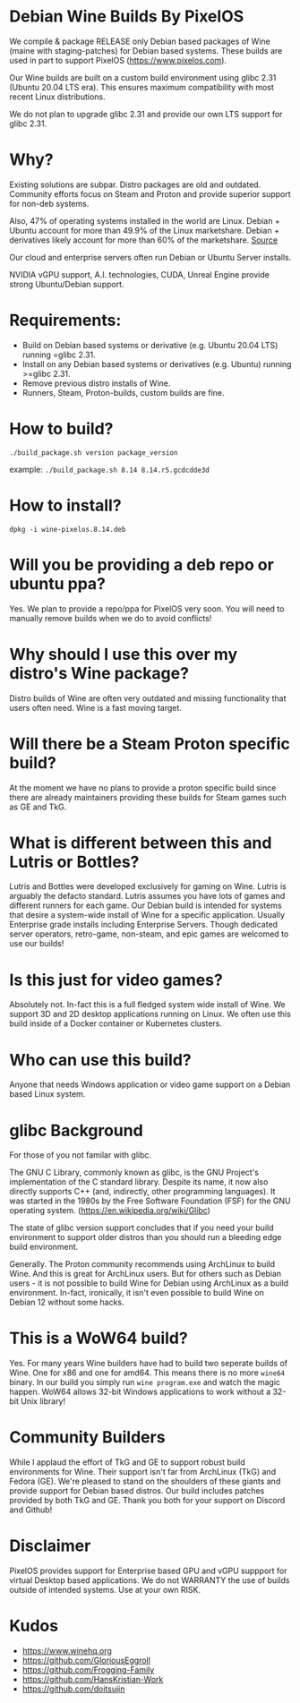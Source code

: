 # Debian Wine Builds By PixelOS
We compile & package RELEASE only Debian based packages of Wine (maine with staging-patches) for Debian based systems. These builds are used in part to support PixelOS (https://www.pixelos.com).

Our Wine builds are built on a custom build environment using glibc 2.31 (Ubuntu 20.04 LTS era). This ensures maximum compatibility with most recent Linux distributions.

We do not plan to upgrade glibc 2.31 and provide our own LTS support for glibc 2.31.

# Why?
Existing solutions are subpar. Distro packages are old and outdated. Community efforts focus on Steam and Proton and provide superior support for non-deb systems.

Also, 47% of operating systems installed in the world are Linux. Debian + Ubuntu account for more than 49.9% of the Linux marketshare. Debian + derivatives likely account for more than 60% of the marketshare. [Source](https://truelist.co/blog/linux-statistics/)

Our cloud and enterprise servers often run Debian or Ubuntu Server installs.

NVIDIA vGPU support, A.I. technologies, CUDA, Unreal Engine provide strong Ubuntu/Debian support.

# Requirements:
- Build on Debian based systems or derivative (e.g. Ubuntu 20.04 LTS) running =glibc 2.31.
- Install on any Debian based systems or derivatives (e.g. Ubuntu) running >=glibc 2.31.
- Remove previous distro installs of Wine.
- Runners, Steam, Proton-builds, custom builds are fine.

# How to build?
```./build_package.sh version package_version```

example: ```./build_package.sh 8.14 8.14.r5.gcdcdde3d```

# How to install?
```dpkg -i wine-pixelos.8.14.deb```

# Will you be providing a deb repo or ubuntu ppa?
Yes. We plan to provide a repo/ppa for PixelOS very soon. You will need to manually remove builds when we do to avoid conflicts!

# Why should I use this over my distro's Wine package?
Distro builds of Wine are often very outdated and missing functionality that users often need. Wine is a fast moving target.

# Will there be a Steam Proton specific build?
At the moment we have no plans to provide a proton specific build since there are already maintainers providing these builds for Steam games such as GE and TkG.

# What is different between this and Lutris or Bottles?
Lutris and Bottles were developed exclusively for gaming on Wine. Lutris is arguably the defacto standard. Lutris assumes you have lots of games and different runners for each game. Our Debian build is intended for systems that desire a system-wide install of Wine for a specific application. Usually Enterprise grade installs including Enterprise Servers. Though dedicated server operators, retro-game, non-steam, and epic games are welcomed to use our builds!

# Is this just for video games?
Absolutely not. In-fact this is a full fledged system wide install of Wine. We support 3D and 2D desktop applications running on Linux. We often use this build inside of a Docker container or Kubernetes clusters.

# Who can use this build?
Anyone that needs Windows application or video game support on a Debian based Linux system.

# glibc Background
For those of you not familar with glibc.

The GNU C Library, commonly known as glibc, is the GNU Project's implementation of the C standard library. Despite its name, it now also directly supports C++ (and, indirectly, other programming languages). It was started in the 1980s by the Free Software Foundation (FSF) for the GNU operating system. (https://en.wikipedia.org/wiki/Glibc)

The state of glibc version support concludes that if you need your build environment to support older distros than you should run a bleeding edge build environment.

Generally. The Proton community recommends using ArchLinux to build Wine. And this is great for ArchLinux users. But for others such as Debian users - it is not possible to build Wine for Debian using ArchLinux as a build environment. In-fact, ironically, it isn't even possible to build Wine on Debian 12 without some hacks.

# This is a WoW64 build?
Yes. For many years Wine builders have had to build two seperate builds of Wine. One for x86 and one for amd64. This means there is no more ```wine64``` binary. In our build you simply run ```wine program.exe``` and watch the magic happen. WoW64 allows 32-bit Windows applications to work without a 32-bit Unix library!

# Community Builders
While I applaud the effort of TkG and GE to support robust build environments for Wine. Their support isn't far from ArchLinux (TkG) and Fedora (GE). We're pleased to stand on the shoulders of these giants and provide support for Debian based distros. Our build includes patches provided by both TkG and GE. Thank you both for your support on Discord and Github!

# Disclaimer
PixelOS provides support for Enterprise based GPU and vGPU suppport for virtual Desktop based applications. We do not WARRANTY the use of builds outside of intended systems. Use at your own RISK.

# Kudos
- https://www.winehq.org
- https://github.com/GloriousEggroll
- https://github.com/Frogging-Family
- https://github.com/HansKristian-Work
- https://github.com/doitsujin

